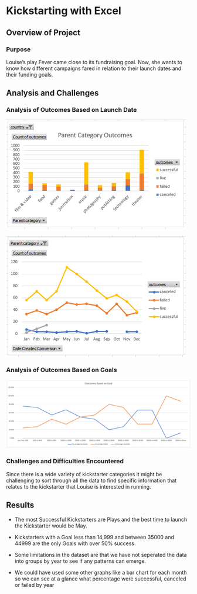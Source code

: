 # Kickstarting with Excel

## Overview of Project

### Purpose

Louise’s play Fever came close to its fundraising goal. Now, she wants to know how different campaigns fared in relation to their launch dates and their funding goals.

## Analysis and Challenges

### Analysis of Outcomes Based on Launch Date

![Parent Category Outcomes](/Chart1.PNG)

![Play Kickstarters by Month](/Chart2.PNG)

### Analysis of Outcomes Based on Goals

![Outcomes vs Goals](/Outcomes_vs_Goals.PNG)

### Challenges and Difficulties Encountered

Since there is a wide variety of kickstarter categories it might be challenging to sort through all the data to find specific information that relates to the kickstarter that Louise is interested in running.

## Results

- The most Successful Kickstarters are Plays and the best time to launch the Kickstarter would be May.

- Kickstarters with a Goal less than 14,999 and between 35000 and 44999 are the only Goals with over 50% success.

- Some limitations in the dataset are that we have not seperated the data into groups by year to see if any patterns can emerge.

- We could have used some other graphs like a bar chart for each month so we can see at a glance what percentage were successful, canceled or failed by year
